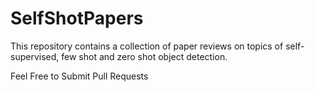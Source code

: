 # SelfShotPapers
This repository contains a collection of paper reviews on topics of self-supervised, few shot and zero shot object detection.

Feel Free to Submit Pull Requests
